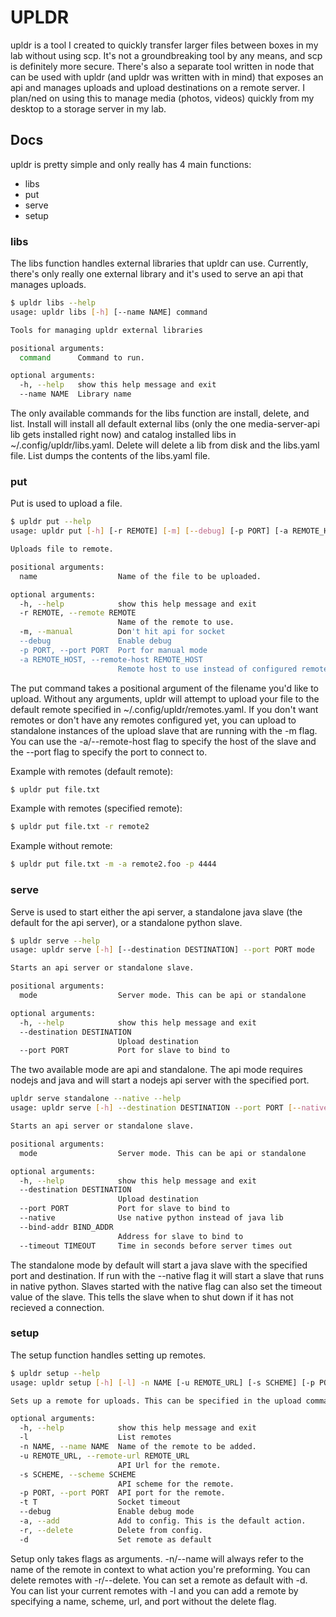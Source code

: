 # UPLDR

upldr is a tool I created to quickly transfer larger files between boxes in my lab without using scp. It's not a groundbreaking tool by any means, and scp is definitely more secure. There's also a separate tool written in node that can be used with upldr (and upldr was written with in mind) that exposes an api and manages uploads and upload destinations on a remote server. I plan/ned on using this to manage media (photos, videos) quickly from my desktop to a storage server in my lab.

## Docs
upldr is pretty simple and only really has 4 main functions:
* libs
* put
* serve
* setup

### libs
The libs function handles external libraries that upldr can use. Currently, there's only really one external library and it's used to serve an api that manages uploads.
```bash
$ upldr libs --help
usage: upldr libs [-h] [--name NAME] command

Tools for managing upldr external libraries

positional arguments:
  command      Command to run.

optional arguments:
  -h, --help   show this help message and exit
  --name NAME  Library name

```
The only available commands for the libs function are install, delete, and list. Install will install all default external libs (only the one media-server-api lib gets installed right now) and catalog installed libs in ~/.config/upldr/libs.yaml. Delete will delete a lib from disk and the libs.yaml file. List dumps the contents of the libs.yaml file.

### put
Put is used to upload a file.
```bash
$ upldr put --help
usage: upldr put [-h] [-r REMOTE] [-m] [--debug] [-p PORT] [-a REMOTE_HOST] name

Uploads file to remote.

positional arguments:
  name                  Name of the file to be uploaded.

optional arguments:
  -h, --help            show this help message and exit
  -r REMOTE, --remote REMOTE
                        Name of the remote to use.
  -m, --manual          Don't hit api for socket
  --debug               Enable debug
  -p PORT, --port PORT  Port for manual mode
  -a REMOTE_HOST, --remote-host REMOTE_HOST
                        Remote host to use instead of configured remote
```
The put command takes a positional argument of the filename you'd like to upload. Without any arguments, upldr will attempt to upload your file to the default remote specified in ~/.config/upldr/remotes.yaml. If you don't want remotes or don't have any remotes configured yet, you can upload to standalone instances of the upload slave that are running with the -m flag. You can use the -a/--remote-host flag to specify the host of the slave and the --port flag to specify the port to connect to.

Example with remotes (default remote):
```bash
$ upldr put file.txt
```
Example with remotes (specified remote):
```bash
$ upldr put file.txt -r remote2
```
Example without remote:
```bash
$ upldr put file.txt -m -a remote2.foo -p 4444
```

### serve
Serve is used to start either the api server, a standalone java slave (the default for the api server), or a standalone python slave.
```bash
$ upldr serve --help 
usage: upldr serve [-h] [--destination DESTINATION] --port PORT mode

Starts an api server or standalone slave.

positional arguments:
  mode                  Server mode. This can be api or standalone

optional arguments:
  -h, --help            show this help message and exit
  --destination DESTINATION
                        Upload destination
  --port PORT           Port for slave to bind to
```
The two available mode are api and standalone. The api mode requires nodejs and java and will start a nodejs api server with the specified port. 
```bash
upldr serve standalone --native --help 
usage: upldr serve [-h] --destination DESTINATION --port PORT [--native] [--bind-addr BIND_ADDR] [--timeout TIMEOUT] mode

Starts an api server or standalone slave.

positional arguments:
  mode                  Server mode. This can be api or standalone

optional arguments:
  -h, --help            show this help message and exit
  --destination DESTINATION
                        Upload destination
  --port PORT           Port for slave to bind to
  --native              Use native python instead of java lib
  --bind-addr BIND_ADDR
                        Address for slave to bind to
  --timeout TIMEOUT     Time in seconds before server times out

```
The standalone mode by default will start a java slave with the specified port and destination. If run with the --native flag it will start a slave that runs in native python. Slaves started with the native flag can also set the timeout value of the slave. This tells the slave when to shut down if it has not recieved a connection.

### setup
The setup function handles setting up remotes.
```bash
$ upldr setup --help                                                                                                                                         (master) 
usage: upldr setup [-h] [-l] -n NAME [-u REMOTE_URL] [-s SCHEME] [-p PORT] [-t T] [--debug] [-a] [-r] [-d]

Sets up a remote for uploads. This can be specified in the upload command.

optional arguments:
  -h, --help            show this help message and exit
  -l                    List remotes
  -n NAME, --name NAME  Name of the remote to be added.
  -u REMOTE_URL, --remote-url REMOTE_URL
                        API Url for the remote.
  -s SCHEME, --scheme SCHEME
                        API scheme for the remote.
  -p PORT, --port PORT  API port for the remote.
  -t T                  Socket timeout
  --debug               Enable debug mode
  -a, --add             Add to config. This is the default action.
  -r, --delete          Delete from config.
  -d                    Set remote as default
```
Setup only takes flags as arguments. -n/--name will always refer to the name of the remote in context to what action you're preforming. You can delete remotes with -r/--delete. You can set a remote as default with -d. You can list your current remotes with -l and you can add a remote by specifying a name, scheme, url, and port without the delete flag. 